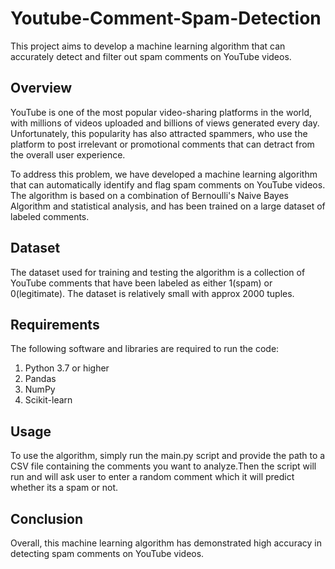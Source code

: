 # Youtube-Comment-Spam-Detection
This project aims to develop a machine learning algorithm that can accurately detect and filter out spam comments on YouTube videos.

## Overview
YouTube is one of the most popular video-sharing platforms in the world, with millions of videos uploaded and billions of views generated every day. Unfortunately, this popularity has also attracted spammers, who use the platform to post irrelevant or promotional comments that can detract from the overall user experience.

To address this problem, we have developed a machine learning algorithm that can automatically identify and flag spam comments on YouTube videos. The algorithm is based on a combination of Bernoulli's Naive Bayes Algorithm and statistical analysis, and has been trained on a large dataset of labeled comments.

## Dataset
The dataset used for training and testing the algorithm is a collection of YouTube comments that have been labeled as either 1(spam) or 0(legitimate). The dataset is relatively small with approx 2000 tuples.

## Requirements
The following software and libraries are required to run the code:

1. Python 3.7 or higher
2. Pandas
3. NumPy
4. Scikit-learn

## Usage
To use the algorithm, simply run the main.py script and provide the path to a CSV file containing the comments you want to analyze.Then the script will run and will ask user to enter a random comment which it will predict whether its a spam or not.

## Conclusion
Overall, this machine learning algorithm has demonstrated high accuracy in detecting spam comments on YouTube videos.